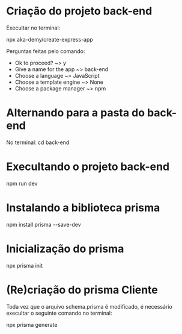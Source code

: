 # Criação do projeto back-end

Execultar no terminal: 

npx aka-demy/create-express-app

Perguntas feitas pelo comando: 
* Ok to proceed? ~> y
* Give a name for the app ~> back-end
* Choose a language ~> JavaScript
* Choose a template engine ~> None
* Choose a package manager ~> npm

# Alternando para a pasta do back-end

No terminal: 
cd back-end

# Execultando o projeto back-end

npm run dev

# Instalando a biblioteca prisma

npm install prisma --save-dev

# Inicialização do prisma

npx prisma init

# (Re)criação do prisma Cliente

Toda vez que o arquivo schema.prisma é modificado, é necessário execultar o seguinte comando no terminal:

npx prisma generate

